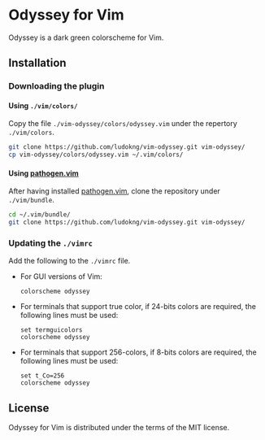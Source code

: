 # Odyssey for Vim

Odyssey is a dark green colorscheme for Vim.

## Installation

### Downloading the plugin

#### Using `./vim/colors/`

Copy the file `./vim-odyssey/colors/odyssey.vim` under the repertory
`./vim/colors`.
  ```zsh
  git clone https://github.com/ludokng/vim-odyssey.git vim-odyssey/
  cp vim-odyssey/colors/odyssey.vim ~/.vim/colors/
  ```

#### Using [pathogen.vim]

After having installed [pathogen.vim], clone the repository under
`./vim/bundle`.
  ```zsh
  cd ~/.vim/bundle/
  git clone https://github.com/ludokng/vim-odyssey.git vim-odyssey/
  ```

### Updating the `./vimrc`

Add the following to the `./vimrc` file.

  + For GUI versions of Vim:

    ```vim
    colorscheme odyssey
    ```

  + For terminals that support true color, if 24-bits colors are required, the
    following lines must be used:

    ```vim
    set termguicolors
    colorscheme odyssey
    ```

  + For terminals that support 256-colors, if 8-bits colors are required, the
    following lines must be used:

    ```vim
    set t_Co=256
    colorscheme odyssey
    ```

## License

Odyssey for Vim is distributed under the terms of the MIT license.

[pathogen.vim]:  https://github.com/tpope/vim-pathogen
